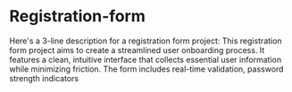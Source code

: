 # Registration-form
Here's a 3-line description for a registration form project:  This registration form project aims to create a streamlined user onboarding process. It features a clean, intuitive interface that collects essential user information while minimizing friction. The form includes real-time validation, password strength indicators
